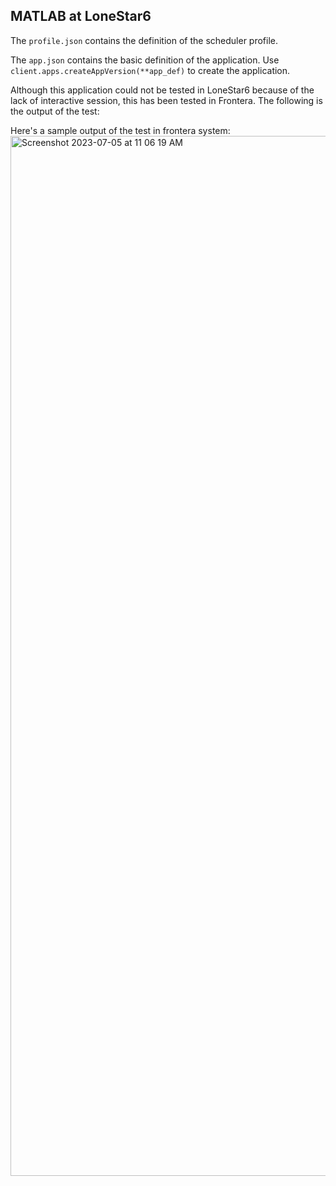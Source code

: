 ## MATLAB at LoneStar6

The `profile.json` contains the definition of the scheduler profile.

The `app.json` contains the basic definition of the application. Use `client.apps.createAppVersion(**app_def)` to create the application. 

Although this application could not be tested in LoneStar6 because of the lack of interactive session, this has been tested in Frontera. The following is the output of the test:

Here's a sample output of the test in frontera system:<img width="1664" alt="Screenshot 2023-07-05 at 11 06 19 AM" src="https://github.com/TACC/WMA-Tapis-Templates/assets/43958517/716cc659-02e4-498b-8698-46d1bc84780a">
